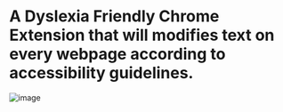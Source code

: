 <h1>A Dyslexia Friendly Chrome Extension that will modifies text on every webpage according to accessibility guidelines.</h1>

![image](https://github.com/user-attachments/assets/c9b13d8a-c6c4-4684-a76e-a2cc9ce89558)
